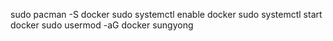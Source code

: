   sudo pacman -S docker
  sudo systemctl enable docker
  sudo systemctl start docker
  sudo usermod -aG docker sungyong